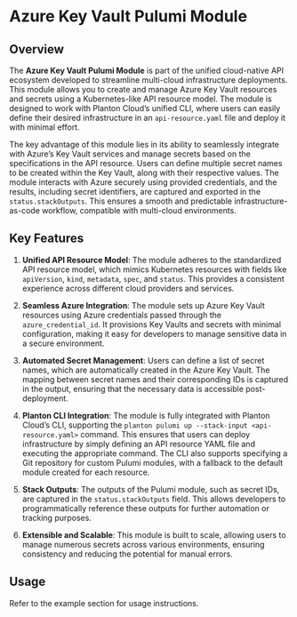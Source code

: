 # Azure Key Vault Pulumi Module

## Overview

The **Azure Key Vault Pulumi Module** is part of the unified cloud-native API ecosystem developed to streamline multi-cloud infrastructure deployments. This module allows you to create and manage Azure Key Vault resources and secrets using a Kubernetes-like API resource model. The module is designed to work with Planton Cloud’s unified CLI, where users can easily define their desired infrastructure in an `api-resource.yaml` file and deploy it with minimal effort.

The key advantage of this module lies in its ability to seamlessly integrate with Azure’s Key Vault services and manage secrets based on the specifications in the API resource. Users can define multiple secret names to be created within the Key Vault, along with their respective values. The module interacts with Azure securely using provided credentials, and the results, including secret identifiers, are captured and exported in the `status.stackOutputs`. This ensures a smooth and predictable infrastructure-as-code workflow, compatible with multi-cloud environments.

## Key Features

1. **Unified API Resource Model**: The module adheres to the standardized API resource model, which mimics Kubernetes resources with fields like `apiVersion`, `kind`, `metadata`, `spec`, and `status`. This provides a consistent experience across different cloud providers and services.

2. **Seamless Azure Integration**: The module sets up Azure Key Vault resources using Azure credentials passed through the `azure_credential_id`. It provisions Key Vaults and secrets with minimal configuration, making it easy for developers to manage sensitive data in a secure environment.

3. **Automated Secret Management**: Users can define a list of secret names, which are automatically created in the Azure Key Vault. The mapping between secret names and their corresponding IDs is captured in the output, ensuring that the necessary data is accessible post-deployment.

4. **Planton CLI Integration**: The module is fully integrated with Planton Cloud’s CLI, supporting the `planton pulumi up --stack-input <api-resource.yaml>` command. This ensures that users can deploy infrastructure by simply defining an API resource YAML file and executing the appropriate command. The CLI also supports specifying a Git repository for custom Pulumi modules, with a fallback to the default module created for each resource.

5. **Stack Outputs**: The outputs of the Pulumi module, such as secret IDs, are captured in the `status.stackOutputs` field. This allows developers to programmatically reference these outputs for further automation or tracking purposes.

6. **Extensible and Scalable**: This module is built to scale, allowing users to manage numerous secrets across various environments, ensuring consistency and reducing the potential for manual errors.

## Usage

Refer to the example section for usage instructions.
